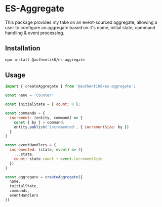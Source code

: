 # ES-Aggregate

This package provides my take on an event-sourced aggregate,
allowing a user to configure an aggregate based on it's name,
initial state, command handling & event processing.

## Installation

```bash
npm install @authentik8/es-aggregate
```

## Usage

```javascript
import { createAggregate } from '@authentik8/es-aggregate';

const name = 'Counter'

const initialState = { count: 0 };

const commands = {
  increment: (entity, command) => {
    const { by } = command;
    entity.publish('incremented', { incrementSize: by })
  }
}

const eventHandlers = {
  incremented: (state, event) => ({
    ...state,
    count: state.count + event.incrementSize
  })
}

const aggregate = createAggregate({ 
  name, 
  initialState, 
  commands, 
  eventHandlers 
})
```


